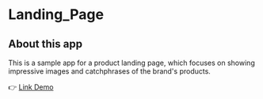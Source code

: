 # Landing_Page
<h2>About this app</h2>
This is a sample app for a product landing page, which focuses on showing impressive images and catchphrases of the brand's products.
<p>👉 <a href="https://https://to-do-list-app-ducle.vercel.app" target="_blank">Link Demo </a></p>

